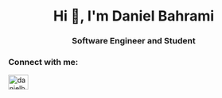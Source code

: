 <h1 align="center">Hi 👋, I'm Daniel Bahrami</h1>
<h3 align="center">Software Engineer and Student</h3>

<h3 align="left">Connect with me:</h3>
<p align="left">
<a href="https://linkedin.com/in/danielbahrami" target="blank"><img align="center" src="https://raw.githubusercontent.com/rahuldkjain/github-profile-readme-generator/master/src/images/icons/Social/linked-in-alt.svg" alt="danielbahrami" height="30" width="40" /></a>
</p>
